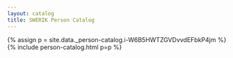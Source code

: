 ```yaml
---
layout: catalog
title: SWERIK Person Catalog
---
```

{% assign p = site.data._person-catalog.i-W6B5HWTZGVDvvdEFbkP4jm %}
{% include person-catalog.html p=p %}

